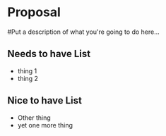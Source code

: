 # Proposal

#Put a description of what you're going to do here...

## Needs to have List

- thing 1
- thing 2

## Nice to have List

- Other thing
- yet one more thing

